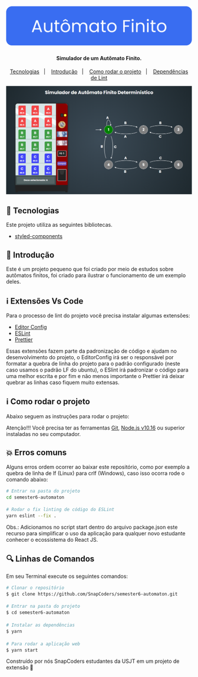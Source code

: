 <h1 align="center">
	<img alt="Autômato Finito" src="./src/assets/logo-doc-automaton.svg" width="600px" />
</h1>

<h4 align="center">
	Simulador de um Autômato Finito.
</h4>

<p align="center">
	<a href="#rocket-tecnologias">Tecnologias</a>&nbsp;&nbsp;&nbsp;|&nbsp;&nbsp;&nbsp;
	<a href="#page_facing_up-introdução">Introdução</a>&nbsp;&nbsp;&nbsp;|&nbsp;&nbsp;&nbsp;
	<a href="#information_source-como-rodar-o-projeto">Como rodar o projeto</a>&nbsp;&nbsp;&nbsp;|&nbsp;&nbsp;&nbsp;
  <a href="#information_source-extensões-vs-code">Dependências de Lint</a>
</p>

<p align="center">
  <img alt="Autômato Finito" src="./src/assets/automaton.png" width="600px" />
</p>

## :rocket: Tecnologias

Este projeto utiliza as seguintes bibliotecas.

- [styled-components](https://styled-components.com/)

## :page_facing_up: Introdução

Este é um projeto pequeno que foi criado por meio de estudos sobre autômatos finitos, foi criado para ilustrar o funcionamento de um exemplo deles.

## :information_source: Extensões Vs Code

Para o processo de lint do projeto você precisa instalar algumas extensões:

- [Editor Config](https://marketplace.visualstudio.com/items?itemName=EditorConfig.EditorConfig)
- [ESLint](https://marketplace.visualstudio.com/items?itemName=dbaeumer.vscode-eslint#:~:text=The%20extension%20is%20linting%20an,custom%20task%20in%20tasks.json%20.)
- [Prettier](https://marketplace.visualstudio.com/items?itemName=esbenp.prettier-vscode)

Essas extensões fazem parte da padronização de código e ajudam no desenvolvimento do projeto, o EditorConfig irá ser o responsável por formatar a quebra de linha do projeto para o padrão configurado (neste caso usamos o padrão LF do ubuntu), o ESlint irá padronizar o código para uma melhor escrita e por fim e não menos importante o Prettier irá deixar quebrar as linhas caso fiquem muito extensas.

## :information_source: Como rodar o projeto

Abaixo seguem as instruções para rodar o projeto:

Atenção!!! Você precisa ter as ferramentas [Git][git], [Node.js v10.16][nodejs] ou superior instaladas no seu computador.

## :boom: Erros comuns

Alguns erros ordem ocorrer ao baixar este repositório, como por exemplo a quebra de linha de lf (Linux) para crlf (Windows), caso isso ocorra rode o comando abaixo:

```bash
# Entrar na pasta do projeto
cd semester6-automaton

# Rodar o fix linting de código do ESLint
yarn eslint --fix .
```

Obs.: Adicionamos no script start dentro do arquivo package.json este recurso para simplificar o uso da aplicação para qualquer novo estudante conhecer o ecossistema do React JS.

## :mag: Linhas de Comandos

Em seu Terminal execute os seguintes comandos:

```bash
# Clonar o repositório
$ git clone https://github.com/SnapCoders/semester6-automaton.git

# Entrar na pasta do projeto
$ cd semester6-automaton

# Instalar as dependências
$ yarn

# Para rodar a aplicação web
$ yarn start
```

Construído por nós SnapCoders estudantes da USJT em um projeto de extensão :wave:

[git]: https://git-scm.com
[nodejs]: https://nodejs.org/
[yarn]: https://yarnpkg.com/
[vc]: https://code.visualstudio.com/
